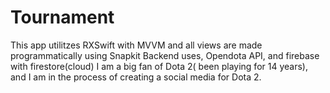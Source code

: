# Tournament

This app utilitzes RXSwift with MVVM and all views are made programmatically using Snapkit
Backend uses, Opendota API, and firebase with firestore(cloud)
I am a big fan of Dota 2( been playing for 14 years), and I am in the process of creating a social media for Dota 2.
